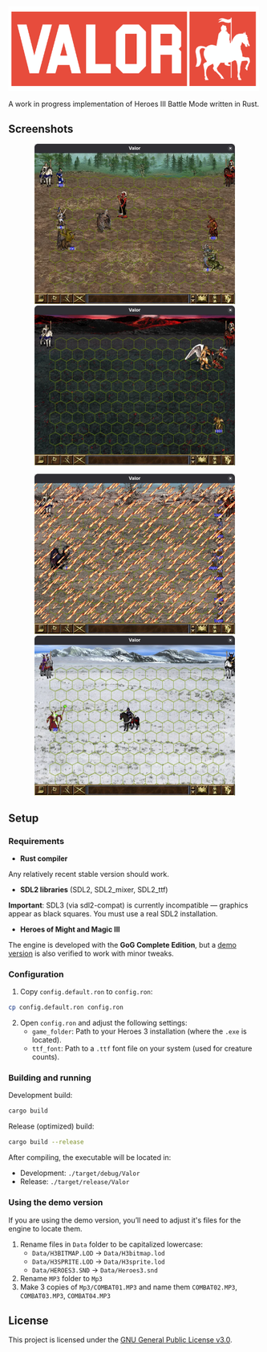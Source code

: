 <img src="assets/logo.png" alt="Project Logo" width="500"/>

A work in progress implementation of Heroes III Battle Mode written in Rust.

## Screenshots

<p align="center">
    <img src="assets/harpy_attacks_devil.webp?raw=true" width="400" alt="Screenshot: Harpy attacks Devil">
    <img src="assets/archangel_attacks_archdevil.webp?raw=true" width="400" alt="Screenshot: ArchAngel attacks ArchDevil">
</p>
<p align="center">
    <img src="assets/armageddon.webp?raw=true" width="400" alt="Screenshot: Armageddon">
    <img src="assets/archmage_shoots_black_knight.webp?raw=true" width="400" alt="Screenshot: ArchMage shoots BlackKnight">
</p>

## Setup

### Requirements

* **Rust compiler**

Any relatively recent stable version should work.

* **SDL2 libraries** (SDL2, SDL2_mixer, SDL2_ttf)

**Important**: SDL3 (via sdl2-compat) is currently incompatible — graphics appear as black squares. You must use a real SDL2 installation.

* **Heroes of Might and Magic III**

The engine is developed with the **GoG Complete Edition**, but a [demo version](https://www.gamefront.com/games/heroes-of-might-magic-iii/file/heroes-of-might-magic-iii-the-restoration-of-erathia-demo-english) is also verified to work with minor tweaks.

### Configuration

1. Copy `config.default.ron` to `config.ron`:

```sh
cp config.default.ron config.ron
```

2. Open `config.ron` and adjust the following settings:
    * `game_folder`: Path to your Heroes 3 installation (where the `.exe` is located).
    * `ttf_font`: Path to a `.ttf` font file on your system (used for creature counts).

### Building and running

Development build:
```sh
cargo build
```

Release (optimized) build:
```sh
cargo build --release
```

After compiling, the executable will be located in:
* Development: `./target/debug/Valor`
* Release: `./target/release/Valor`

### Using the demo version

If you are using the demo version, you’ll need to adjust it's files for the engine to locate them.

1. Rename files in `Data` folder to be capitalized lowercase:
    - `Data/H3BITMAP.LOD` -> `Data/H3bitmap.lod`
    - `Data/H3SPRITE.LOD` -> `Data/H3sprite.lod`
    - `Data/HEROES3.SND` -> `Data/Heroes3.snd`
2. Rename `MP3` folder to `Mp3`
3. Make 3 copies of `Mp3/COMBAT01.MP3` and name them `COMBAT02.MP3`, `COMBAT03.MP3`, `COMBAT04.MP3`

## License

This project is licensed under the [GNU General Public License v3.0](LICENSE).
